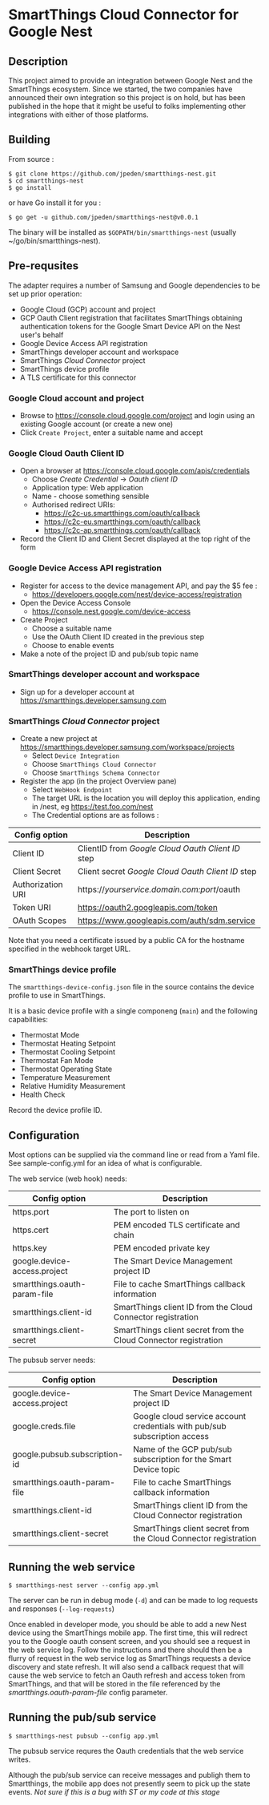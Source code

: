 # SmartThings Cloud Connector for Google Nest

## Description

This project aimed to provide an integration between Google Nest and the SmartThings ecosystem.
Since we started, the two companies have announced their own integration so this project is
on hold, but has been published in the hope that it might be useful to folks implementing
other integrations with either of those platforms.

## Building

From source :

    $ git clone https://github.com/jpeden/smartthings-nest.git
    $ cd smartthings-nest
    $ go install

or have Go install it for you :

    $ go get -u github.com/jpeden/smartthings-nest@v0.0.1

The binary will be installed as `$GOPATH/bin/smartthings-nest` (usually ~/go/bin/smartthings-nest).


## Pre-requsites

The adapter requires a number of Samsung and Google dependencies to be set up prior operation:

   * Google Cloud (GCP) account and project
   * GCP Oauth Client registration that facilitates SmartThings obtaining authentication tokens for the Google Smart Device API on the Nest user's behalf
   * Google Device Access API registration
   * SmartThings developer account and workspace
   * SmartThings _Cloud Connector_ project
   * SmartThings device profile
   * A TLS certificate for this connector


### Google Cloud account and project

   * Browse to https://console.cloud.google.com/project and login using an existing Google account (or create a new one)
   * Click `Create Project`, enter a suitable name and accept


### Google Cloud Oauth Client ID

  * Open a browser at https://console.cloud.google.com/apis/credentials
      * Choose *Create Credential* -> *Oauth client ID*
      *  Application type: Web application
      *  Name - choose something sensible
      *  Authorised redirect URIs:
         *  https://c2c-us.smartthings.com/oauth/callback
         *  https://c2c-eu.smartthings.com/oauth/callback
         *  https://c2c-ap.smartthings.com/oauth/callback
  * Record the Client ID and Client Secret displayed at the top right of the form


### Google Device Access API registration

   * Register for access to the device management API, and pay the $5 fee :
      * https://developers.google.com/nest/device-access/registration
   * Open the Device Access Console
      * https://console.nest.google.com/device-access
   * Create Project
      * Choose a suitable name
      * Use the OAuth Client ID created in the previous step
      * Choose to enable events
   * Make a note of the project ID and pub/sub topic name


### SmartThings developer account and workspace

   * Sign up for a developer account at https://smartthings.developer.samsung.com


### SmartThings _Cloud Connector_ project
   * Create a new project at https://smartthings.developer.samsung.com/workspace/projects
     * Select `Device Integration`
     * Choose `SmartThings Cloud Connector`
     * Choose `SmartThings Schema Connector`
   * Register the app (in the project Overview pane)
     * Select `WebHook Endpoint`
     * The target URL is the location you will deploy this application, ending in /nest, eg https://test.foo.com/nest
     * The Credential options are as follows :

| Config option                     | Description |
| -----                             | ---- |
| Client ID                         | ClientID from *Google Cloud Oauth Client ID* step |
| Client Secret                     | Client secret *Google Cloud Oauth Client ID* step |
| Authorization URI                 | https://*yourservice.domain.com:port*/oauth |
| Token URI                         | https://oauth2.googleapis.com/token |
| OAuth Scopes                      | https://www.googleapis.com/auth/sdm.service |


Note that you need a certificate issued by a public CA for the hostname specified in the webhook target URL.


### SmartThings device profile

The `smartthings-device-config.json` file in the source contains the device profile to use in SmartThings.

It is a basic device profile with a single componeng (`main`) and the following capabilities:

   * Thermostat Mode
   * Thermostat Heating Setpoint
   * Thermostat Cooling Setpoint
   * Thermostat Fan Mode
   * Thermostat Operating State
   * Temperature Measurement
   * Relative Humidity Measurement
   * Health Check

Record the device profile ID.


## Configuration

Most options can be supplied via the command line or read from a Yaml file.  See sample-config.yml
for an idea of what is configurable.

The web service (web hook) needs:

| Config option                     | Description |
| -----                             | ---- |
| https.port                        | The port to listen on |
| https.cert                        | PEM encoded TLS certificate and chain |
| https.key                         | PEM encoded private key |
| google.device-access.project      | The Smart Device Management project ID |
| smartthings.oauth-param-file      | File to cache SmartThings callback information |
| smartthings.client-id             | SmartThings client ID from the Cloud Connector registration |
| smartthings.client-secret         | SmartThings client secret from the Cloud Connector registration |


The pubsub server needs:

| Config option                     | Description |
| -----                             | ---- |
| google.device-access.project      | The Smart Device Management project ID |
| google.creds.file                 | Google cloud service account credentials with pub/sub subscription access |
| google.pubsub.subscription-id     | Name of the GCP pub/sub subscription for the Smart Device topic |
| smartthings.oauth-param-file      | File to cache SmartThings callback information |
| smartthings.client-id             | SmartThings client ID from the Cloud Connector registration |
| smartthings.client-secret         | SmartThings client secret from the Cloud Connector registration |



## Running the web service

    $ smartthings-nest server --config app.yml

The server can be run in debug mode (`-d`) and can be made to log requests and responses (`--log-requests`)


Once enabled in developer mode, you should be able to add a new Nest device using the SmartThings mobile app.  The first time, this will redrect you to the Google oauth consent screen, and you should see a request in the web service log.  Follow the instructions and there should then be a flurry of request in the web service log as SmartThings requests a device discovery and state refresh.  It will also send a
callback request that will cause the web service to fetch an Oauth refresh and access token from SmartThings, and that will be stored in the file referenced by the *smartthings.oauth-param-file* config parameter.


## Running the pub/sub service

    $ smartthings-nest pubsub --config app.yml

The pubsub service requres the Oauth credentials that the web service writes.

Although the pub/sub service can receive messages and publigh them to Smartthings, the mobile app does not presently seem to pick up the state events. *Not sure if this is a bug with ST or my code at this stage*
